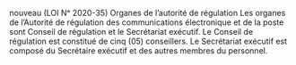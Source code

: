 nouveau (LOI Nᵒ 2020-35) Organes de l’autorité de régulation
Les organes de l’Autorité de régulation des communications électronique et de la poste sont Conseil de régulation et le Secrétariat exécutif.
Le Conseil de régulation est constitué de cinq (05) conseillers.
Le Secrétariat exécutif est composé du Secrétaire exécutif et des autres membres du personnel.